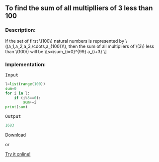   <script type="text/javascript"
        src="https://cdnjs.cloudflare.com/ajax/libs/mathjax/2.7.0/MathJax.js?config=TeX-AMS_CHTML"></script>


## To find the sum of all multiplliers of 3 less than 100

### Description:

If the set of first \\(100\\) natural numbers is represented by \\((a_1,a_2,a_3,\cdots,a_{100})\\), then the sum of all multipliers of \\(3\\) less than \\(100\\) will be
\\[s=\sum_{i=0}^{99} a_{i+3} \\]

### Implementation:

<kbd>Input</kbd>

```python
l=list(range(100))
sum=0
for i in l:
	if (i%3==0):
		sum+=i
print(sum)
```

<kbd>Output</kbd>

```python
1683
```


[Download](py/sum_of_multipliers.py)

or

[Try it online!](https://tio.run/##DcoxDoAgDADAGV7RxaSNSw2bSR/jINoECwEcfD0yXnLl63e2MEaSpK1jPew6cWMm8u19hH3MFRTUIO3eaQTUJYgwTbk5VlFfqlrHCRrjBw "Python 3 – Try It Online")
